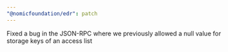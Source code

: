 ```yaml
---
"@nomicfoundation/edr": patch
---
```


Fixed a bug in the JSON-RPC where we previously allowed a null value for storage keys of an access list
